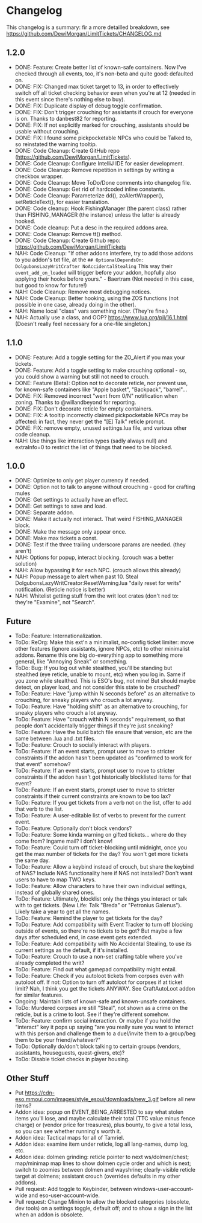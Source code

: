 Changelog
=========
This changelog is a summary: fir a more detailled breakdown, see https://github.com/DewiMorgan/LimitTickets/CHANGELOG.md

1.2.0
-----
* DONE: Feature: Create better list of known-safe containers. Now I've checked through all events, too, it's non-beta and quite good: defaulted on.
* DONE: FIX: Changed max ticket target to 13, in order to effectively switch off all ticket checking behavior even when you're at 12 (needed in this event since there's nothing else to buy).
* DONE: FIX: Duplicate display of debug toggle confirmation.
* DONE: FIX: Don't trigger crouching for assistants if crouch for everyone is on. Thanks to danbest82 for reporting.
* DONE: FIX: If not explicitly marked for crouching, assistants should be usable without crouching.
* DONE: FIX: I found some pickpocketable NPCs who could be Talked to, so reinstated the warning tooltip.
* DONE: Code Cleanup: Create GitHub repo (https://github.com/DewiMorgan/LimitTickets).
* DONE: Code Cleanup: Configure IntelliJ IDE for easier development.
* DONE: Code Cleanup: Remove repetition in settings by writing a checkbox wrapper.
* DONE: Code Cleanup: Move ToDo/Done comments into changelog file.
* DONE: Code Cleanup: Get rid of hardcoded inline constants.
* DONE: Code Cleanup: Parameterize dd(), zoAlertWrapper(), setReticleText(), for easier translation.
* DONE: Code cleanup: Hook FishingManager (the parent class) rather than FISHING_MANAGER (the instance) unless the latter is already hooked.
* DONE: Code cleanup: Put a desc in the required addons area.
* DONE: Code Cleanup: Remove tt() method.
* DONE: Code Cleanup: Create Github repo: https://github.com/DewiMorgan/LimitTickets
* NAH: Code Cleanup: "If other addons interfere, try to add those addons to you addon's txt file, at the `## OptionalDependsOn: DolgubonsLazyWritCrafter NoAccidentalStealing`
  This way their `event_add_on_loaded` will trigger before your addon, hopfully also applying their hooks before yours." - Baertram (Not needed in this case, but good to know for future!)
* NAH: Code Cleanup: Remove most debugging notices.
* NAH: Code Cleanup: Better hooking, using the ZOS functions (not possible in one case, already doing in the other).
* NAH: Name local "class" vars something nicer. (They're fine.)
* NAH: Actually use a class, and OOP? https://www.lua.org/pil/16.1.html (Doesn't really feel necessary for a one-file singleton.)

1.1.0
-----
* DONE: Feature: Add a toggle setting for the ZO_Alert if you max your tickets.
* DONE: Feature: Add a toggle setting to make crouching optional - so, you could show a warning but still not need to crouch.
* DONE: Feature (Beta): Option not to decorate reticle, nor prevent use, for known-safe containers like "Apple basket", "Backpack", "barrel"...
* DONE: FIX: Removed incorrect "went from 0/N" notification when zoning. Thanks to @willandbeyond for reporting.
* DONE: FIX: Don't decorate reticle for empty containers.
* DONE: FIX: A tooltip incorrectly claimed pickpocketable NPCs may be affected: in fact, they never get the "[E] Talk" reticle prompt.
* DONE: FIX: remove empty, unused settings.lua file, and various other code cleanup.
* NAH: Use things like interaction types (sadly always null) and extraInfo=0 to restrict the list of things that need to be blocked.

1.0.0
-----
* DONE: Optimize to only get player currency if needed.
* DONE: Option not to talk to anyone without crouching - good for crafting mules
* DONE: Get settings to actually have an effect.
* DONE: Get settings to save and load.
* DONE: Separate addon.
* DONE: Make it actually not interact. That weird FISHING_MANAGER block.
* DONE: Make the message only appear once.
* DONE: Make max tickets a const.
* DONE: Test if the three trailing underscore params are needed. (they aren't)
* NAH: Options for popup, interact blocking. (crouch was a better solution)
* NAH: Allow bypassing it for each NPC. (crouch allows this already)
* NAH: Popup message to alert when past 10. Steal DolgubonsLazyWritCreator:ResetWarning.lua "daily reset for writs" notification. (Reticle notice is better)
* NAH: Whitelist getting stuff from the writ loot crates (don't ned to: they're "Examine", not "Search".

Future
------
* ToDo: Feature: Internationalization.
* ToDo: ReOrg: Make this ext'n a minimalist, no-config ticket limiter: move other features (ignore assistants, ignore NPCs, etc) to other minimalist addons. Rename this one big do-everything app to something more general, like "Annoying Sneak" or something.
* ToDo: Bug: If you log out while stealthed, you'll be standing but stealthed (eye reticle, unable to mount, etc) when you log in. Same if you zone while stealthed. This is ESO's bug, not mine! But should maybe detect, on player load, and not consider this state to be crouched?
* ToDo: Feature: Have "jump within N seconds before" as an alternative to crouching, for sneaky players who crouch a lot anyway.
* ToDo: Feature: Have "holding shift" as an alternative to crouching, for sneaky players who crouch a lot anyway.
* ToDo: Feature: Have "crouch within N seconds" requirement, so that people don't accidentally trigger things if they're just sneaking?
* ToDo: Feature: Have the build batch file ensure that version, etc are the same between .lua and .txt files.
* ToDo: Feature: Crouch to socially interact with players.
* ToDo: Feature: If an event starts, prompt user to move to stricter constraints if the addon hasn't been updated as "confirmed to work for that event" somehow?
* ToDo: Feature: If an event starts, prompt user to move to stricter constraints if the addon hasn't got historically blocklisted items for that event?
* ToDo: Feature: If an event starts, prompt user to move to stricter constraints if their current constraints are known to be too lax?
* ToDo: Feature: If you get tickets from a verb not on the list, offer to add that verb to the list.
* ToDo: Feature: A user-editable list of verbs to prevent for the current event.
* ToDo: Feature: Optionally don't block vendors?
* ToDo: Feature: Some kinda warning on gifted tickets... where do they come from? Ingame mail? I don't know!
* ToDo: Feature: Could turn off ticket-blocking until midnight, once you get the max number of tickets for the day? You won't get more tickets the same day.
* ToDo: Feature: Allow a keybind instead of crouch, but share the keybind of NAS? Include NAS functionality here if NAS not installed? Don't want users to have to map TWO keys.
* ToDo: Feature: Allow characters to have their own individual settings, instead of globally shared ones.
* ToDo: Feature: Ultimately, blocklist only the things you interact or talk with to get tickets. (New Life: Talk "Breda" or "Petronius Galenus"). Likely take a year to get all the names.
* ToDo: Feature: Remind the player to get tickets for the day?
* ToDo: Feature: Add compatibility with Event Tracker to turn off blocking outside of events, so there're no tickets to be got? But maybe a few days after scheduled end, in case event gets extended.
* ToDo: Feature: Add compatibility with No Accidental Stealing, to use its current settings as the default, if it's installed.
* ToDo: Feature: Crouch to use a non-set crafting table where you've already completed the writ?
* ToDo: Feature: Find out what gamepad compatibility might entail.
* ToDo: Feature: Check if you autoloot tickets from corpses even with autoloot off. If not: Option to turn off autoloot for corpses if at ticket limit? Nah, I think you get the tickets ANYWAY. See CraftAutoLoot addon for similar features.
* Ongoing: Maintain lists of known-safe and known-unsafe containers.
* ToDo: Murdered corpses are still "Steal", not shown as a crime on the reticle, but is a crime to loot. See if they're different somehow.
* ToDo: Feature: confirm social interaction. Or maybe if you hold the "interact" key it pops up saying "are you really sure you want to interact with this person and challenge them to a duel/invite them to a group/beg them to be your friend/whatever?"
* ToDo: Optionally do/don't block talking to certain groups (vendors, assistants, houseguests, quest-givers, etc)?
* ToDo: Disable ticket checks in player housing.

Other Stuff
-----------
* Put https://cdn-eso.mmoui.com/images/style_esoui/downloads/new_3.gif before all new items?
* Addon idea: popup on EVENT_BEING_ARRESTED to say what stolen items you'll lose, and maybe calculate their total (TTC value minus fence charge) or (vendor price for treasures), plus bounty, to give a total loss, so you can see whether running's worth it.
* Addon idea: Tactical maps for all of Tamriel.
* Addon idea: examine item under reticle, log all lang-names, dump log, etc.
* Addon idea: dolmen grinding: reticle pointer to next ws/dolmen/chest; map/minimap map lines to show dolmen cycle order and which is next; switch to zoomies between dolmen and wayshrine; clearly-visible reticle target at dolmens; assistant crouch (overrides defaults in my other addons).
* Pull request: Add toggle to Keybinder, between windows-user-account-wide and eso-user-account-wide.
* Pull request: Change Minion to allow the blocked categories (obsolete, dev tools) on a settings toggle, default off; and to show a sign in the list when an addon is obsolete.
